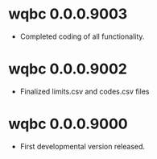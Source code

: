 # wqbc 0.0.0.9003

- Completed coding of all functionality.

# wqbc 0.0.0.9002

- Finalized limits.csv and codes.csv files

# wqbc 0.0.0.9000

- First developmental version released.
